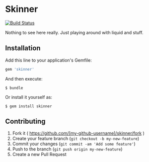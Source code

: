 # Skinner

[![Build Status](https://travis-ci.org/pseudomuto/skinner.svg?branch=master)](https://travis-ci.org/pseudomuto/skinner)

Nothing to see here really. Just playing around with liquid and stuff.

## Installation

Add this line to your application's Gemfile:

```ruby
gem 'skinner'
```

And then execute:

    $ bundle

Or install it yourself as:

    $ gem install skinner

## Contributing

1. Fork it ( https://github.com/[my-github-username]/skinner/fork )
2. Create your feature branch (`git checkout -b my-new-feature`)
3. Commit your changes (`git commit -am 'Add some feature'`)
4. Push to the branch (`git push origin my-new-feature`)
5. Create a new Pull Request
